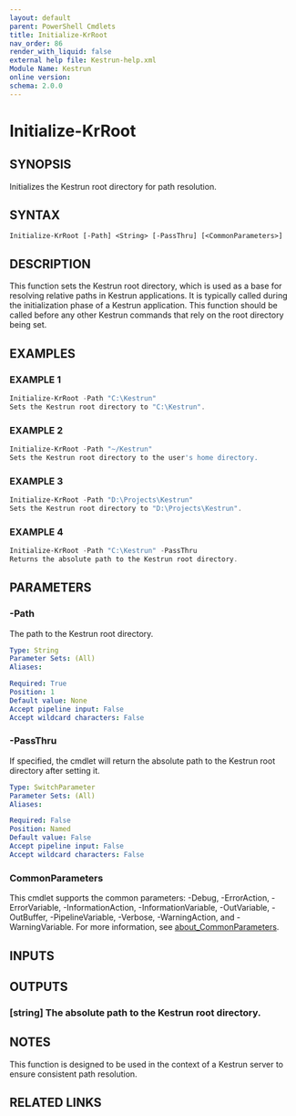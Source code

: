 ```yaml
---
layout: default
parent: PowerShell Cmdlets
title: Initialize-KrRoot
nav_order: 86
render_with_liquid: false
external help file: Kestrun-help.xml
Module Name: Kestrun
online version:
schema: 2.0.0
---
```


# Initialize-KrRoot

## SYNOPSIS
Initializes the Kestrun root directory for path resolution.

## SYNTAX

```
Initialize-KrRoot [-Path] <String> [-PassThru] [<CommonParameters>]
```

## DESCRIPTION
This function sets the Kestrun root directory, which is used as a base for resolving relative paths in Kestrun applications.
It is typically called during the initialization phase of a Kestrun application.
This function should be called before any other Kestrun commands that rely on the root directory being set.

## EXAMPLES

### EXAMPLE 1
```powershell
Initialize-KrRoot -Path "C:\Kestrun"
Sets the Kestrun root directory to "C:\Kestrun".
```

### EXAMPLE 2
```powershell
Initialize-KrRoot -Path "~/Kestrun"
Sets the Kestrun root directory to the user's home directory.
```

### EXAMPLE 3
```powershell
Initialize-KrRoot -Path "D:\Projects\Kestrun"
Sets the Kestrun root directory to "D:\Projects\Kestrun".
```

### EXAMPLE 4
```powershell
Initialize-KrRoot -Path "C:\Kestrun" -PassThru
Returns the absolute path to the Kestrun root directory.
```

## PARAMETERS

### -Path
The path to the Kestrun root directory.

```yaml
Type: String
Parameter Sets: (All)
Aliases:

Required: True
Position: 1
Default value: None
Accept pipeline input: False
Accept wildcard characters: False
```

### -PassThru
If specified, the cmdlet will return the absolute path to the Kestrun root directory after setting it.

```yaml
Type: SwitchParameter
Parameter Sets: (All)
Aliases:

Required: False
Position: Named
Default value: False
Accept pipeline input: False
Accept wildcard characters: False
```

### CommonParameters
This cmdlet supports the common parameters: -Debug, -ErrorAction, -ErrorVariable, -InformationAction, -InformationVariable, -OutVariable, -OutBuffer, -PipelineVariable, -Verbose, -WarningAction, and -WarningVariable. For more information, see [about_CommonParameters](http://go.microsoft.com/fwlink/?LinkID=113216).

## INPUTS

## OUTPUTS

### [string] The absolute path to the Kestrun root directory.
## NOTES
This function is designed to be used in the context of a Kestrun server to ensure consistent path resolution.

## RELATED LINKS
